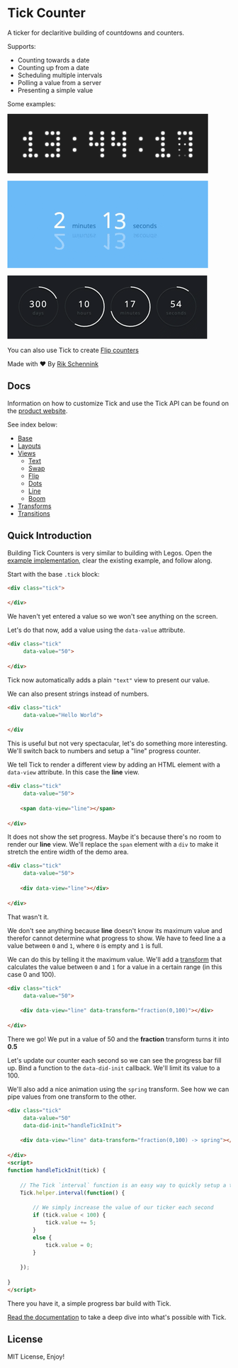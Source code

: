 # Tick Counter

A ticker for declaritive building of countdowns and counters.

Supports:

- Counting towards a date
- Counting up from a date
- Scheduling multiple intervals
- Polling a value from a server
- Presenting a simple value

Some examples:

![](./dots.gif)

![](./swap.gif)

![](./line.gif)

You can also use Tick to create [Flip counters](https://pqina.nl/flip/)

Made with ❤ By [Rik Schennink](https://twitter.com/rikschennink/)


## Docs

Information on how to customize Tick and use the Tick API can be found on the [product website](https://pqina.nl/tick/). 

See index below:

- [Base](https://pqina.nl/tick/#tick)
- [Layouts](https://pqina.nl/tick/#layouts)
- [Views](https://pqina.nl/tick/#views)
  - [Text](https://pqina.nl/tick/#text)
  - [Swap](https://pqina.nl/tick/#swap)
  - [Flip](https://pqina.nl/tick/#flip)
  - [Dots](https://pqina.nl/tick/#dots)
  - [Line](https://pqina.nl/tick/#line)
  - [Boom](https://pqina.nl/tick/#boom)
- [Transforms](https://pqina.nl/tick/#value-transforms)
- [Transitions](https://pqina.nl/tick/#transitions)


## Quick Introduction

Building Tick Counters is very similar to building with Legos. Open the [example implementation](./example), clear the existing example, and follow along.

Start with the base `.tick` block:

```html
<div class="tick">

</div>
```

We haven't yet entered a value so we won't see anything on the screen.

Let's do that now, add a value using the `data-value` attribute.

```html
<div class="tick"
     data-value="50">

</div>
```

Tick now automatically adds a plain `"text"` view to present our value.

We can also present strings instead of numbers.

```html
<div class="tick"
     data-value="Hello World">

</div
```

This is useful but not very spectacular, let's do something more interesting. We'll switch back to numbers and setup a "line" progress counter.

We tell Tick to render a different view by adding an HTML element with a `data-view` attribute. In this case the **line** view.


```html
<div class="tick"
     data-value="50">

    <span data-view="line"></span>

</div>
```

It does not show the set progress. Maybe it's because there's no room to render our **line** view. We'll replace the `span` element with a `div` to make it stretch the entire width of the demo area.

```html
<div class="tick"
     data-value="50">

    <div data-view="line"></div>

</div>
```

That wasn't it.

We don't see anything because **line** doesn't know its maximum value and therefor cannot determine what progress to show. We have to feed line a a value between `0` and `1`, where `0` is empty and `1` is full.

We can do this by telling it the maximum value. We'll add a [transform](http://pqina.nl/tick/#value-transforms) that calculates the value between `0` and `1` for a value in a certain range (in this case 0 and 100).

```html
<div class="tick"
     data-value="50">

    <div data-view="line" data-transform="fraction(0,100)"></div>

</div>
```

There we go! We put in a value of 50 and the **fraction** transform turns it into **0.5**

Let's update our counter each second so we can see the progress bar fill up. Bind a function to the `data-did-init` callback. We'll limit its value to a 100.

We'll also add a nice animation using the `spring` transform. See how we can pipe values from one transform to the other.

```html
<div class="tick"
     data-value="50"
     data-did-init="handleTickInit">

    <div data-view="line" data-transform="fraction(0,100) -> spring"></div>

</div>
<script>
function handleTickInit(tick) {

    // The Tick `interval` function is an easy way to quickly setup a timer
    Tick.helper.interval(function() {

        // We simply increase the value of our ticker each second
        if (tick.value < 100) {
            tick.value += 5;
        }
        else {
            tick.value = 0;
        }

    });

}
</script>
```

There you have it, a simple progress bar build with Tick.

[Read the documentation](https://pqina.nl/tick/) to take a deep dive into what's possible with Tick.


## License

MIT License, Enjoy!
